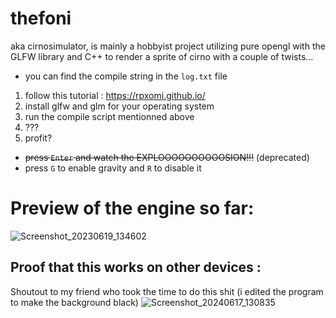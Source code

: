 # thefoni
aka cirnosimulator, is mainly a hobbyist project utilizing pure opengl with the GLFW library and C++ to render a sprite of cirno with a couple of twists... 

- you can find the compile string in the `log.txt` file

1. follow this tutorial : https://rpxomi.github.io/
1. install glfw and glm for your operating system
1. run the compile script mentionned above
1. ???
1. profit?

- ~~press `Enter` and watch the EXPLOOOOOOOOOOSION!!!~~ (deprecated)
- press `G` to enable gravity and `R` to disable it

# Preview of the engine so far:
![Screenshot_20230619_134602](https://github.com/trbshyguy1010/cirno_simulator/assets/84151427/9011b733-124d-41ae-b26b-16cd210b965b)

## Proof that this works on other devices :
Shoutout to my friend who took the time to do this shit (i edited the program to make the background black)
![Screenshot_20240617_130835](https://github.com/trbshyguy1010/cirno_simulator/assets/84151427/a5212f2a-3dc7-44e1-a861-f6b8cea55757)
